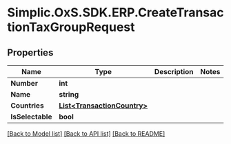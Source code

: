 # Simplic.OxS.SDK.ERP.CreateTransactionTaxGroupRequest

## Properties

Name | Type | Description | Notes
------------ | ------------- | ------------- | -------------
**Number** | **int** |  | 
**Name** | **string** |  | 
**Countries** | [**List&lt;TransactionCountry&gt;**](TransactionCountry.md) |  | 
**IsSelectable** | **bool** |  | 

[[Back to Model list]](../README.md#documentation-for-models) [[Back to API list]](../README.md#documentation-for-api-endpoints) [[Back to README]](../README.md)

